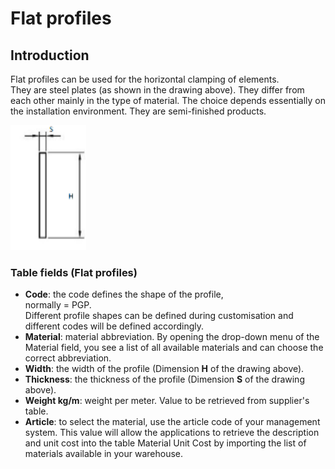 # Flat profiles

## Introduction
Flat profiles can be used for the horizontal clamping of elements.  
They are steel plates (as shown in the drawing above).  They differ from each other mainly in the type of material. The choice depends essentially on the installation environment. They are semi-finished products.

<img src="img/ProfiliPiatti.png" height="200px">

### Table fields (Flat profiles)
- **Code**: the code defines the shape of the profile,<br>normally = PGP.<br>  Different profile shapes can be defined during customisation and different codes will be defined accordingly.
- **Material**: material abbreviation. By opening the drop-down menu of the Material field, you see a list of all available materials and can choose the correct abbreviation.
- **Width**: the width of the profile (Dimension **H** of the drawing above).
- **Thickness**: the thickness of the profile (Dimension **S** of the drawing above).
- **Weight kg/m**: weight per meter. Value to be retrieved from supplier's table.
- **Article**: to select the material, use the article code of your management system. This value will allow the applications to retrieve the description and unit cost into the table Material Unit Cost by importing the list of materials available in your warehouse.
